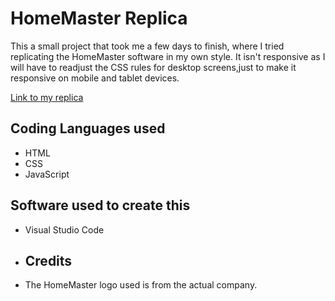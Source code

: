 # HomeMaster Replica
This a small project that took me a few days to finish, where I tried replicating the HomeMaster software in my own style. 
It isn't responsive as I will have to readjust the CSS rules for desktop screens,just to make it responsive on mobile and tablet devices. 

[Link to my replica](https://thajeepan-rathiharan.github.io/HomeMaster_Replica/)

## Coding Languages used
- HTML
- CSS
- JavaScript

## Software used to create this
- Visual Studio Code

- ## Credits
- The HomeMaster logo used is from the actual company.
